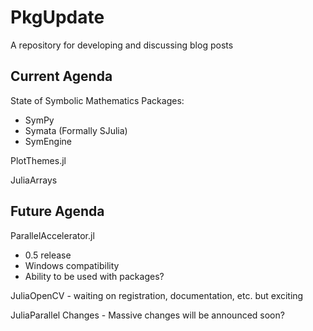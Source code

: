 # PkgUpdate
A repository for developing and discussing blog posts

## Current Agenda

State of Symbolic Mathematics Packages:
- SymPy
- Symata (Formally SJulia)
- SymEngine

PlotThemes.jl

JuliaArrays

## Future Agenda

ParallelAccelerator.jl
- 0.5 release
- Windows compatibility
- Ability to be used with packages?

JuliaOpenCV - waiting on registration, documentation, etc. but exciting

JuliaParallel Changes - Massive changes will be announced soon?
